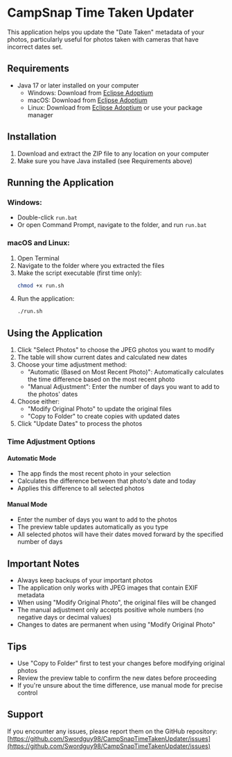 # CampSnap Time Taken Updater

This application helps you update the "Date Taken" metadata of your photos, particularly useful for photos taken with cameras that have incorrect dates set.

## Requirements

- Java 17 or later installed on your computer
  - Windows: Download from [Eclipse Adoptium](https://adoptium.net/)
  - macOS: Download from [Eclipse Adoptium](https://adoptium.net/)
  - Linux: Download from [Eclipse Adoptium](https://adoptium.net/) or use your package manager

## Installation

1. Download and extract the ZIP file to any location on your computer
2. Make sure you have Java installed (see Requirements above)

## Running the Application

### Windows:
- Double-click `run.bat`
- Or open Command Prompt, navigate to the folder, and run `run.bat`

### macOS and Linux:
1. Open Terminal
2. Navigate to the folder where you extracted the files
3. Make the script executable (first time only):
   ```bash
   chmod +x run.sh
   ```
4. Run the application:
   ```bash
   ./run.sh
   ```

## Using the Application

1. Click "Select Photos" to choose the JPEG photos you want to modify
2. The table will show current dates and calculated new dates
3. Choose your time adjustment method:
   - "Automatic (Based on Most Recent Photo)": Automatically calculates the time difference based on the most recent photo
   - "Manual Adjustment": Enter the number of days you want to add to the photos' dates
4. Choose either:
   - "Modify Original Photo" to update the original files
   - "Copy to Folder" to create copies with updated dates
5. Click "Update Dates" to process the photos

### Time Adjustment Options

#### Automatic Mode
- The app finds the most recent photo in your selection
- Calculates the difference between that photo's date and today
- Applies this difference to all selected photos

#### Manual Mode
- Enter the number of days you want to add to the photos
- The preview table updates automatically as you type
- All selected photos will have their dates moved forward by the specified number of days

## Important Notes

- Always keep backups of your important photos
- The application only works with JPEG images that contain EXIF metadata
- When using "Modify Original Photo", the original files will be changed
- The manual adjustment only accepts positive whole numbers (no negative days or decimal values)
- Changes to dates are permanent when using "Modify Original Photo"

## Tips
- Use "Copy to Folder" first to test your changes before modifying original photos
- Review the preview table to confirm the new dates before proceeding
- If you're unsure about the time difference, use manual mode for precise control

## Support

If you encounter any issues, please report them on the GitHub repository:
[https://github.com/Swordguy98/CampSnapTimeTakenUpdater/issues](https://github.com/Swordguy98/CampSnapTimeTakenUpdater/issues)